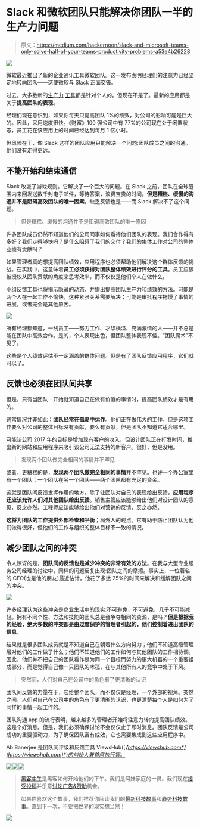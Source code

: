 # Slack 和微软团队只能解决你团队一半的生产力问题

> 原文：<https://medium.com/hackernoon/slack-and-microsoft-teams-only-solve-half-of-your-teams-productivity-problems-a53e4b26228>

![](img/613ca136ce1e63835519270389614df2.png)

微软最近推出了新的企业通讯工具微软团队。这一发布表明经理们的注意力已经坚定地转向团队——这使微软与 Slack 正面交锋。

过去，大多数新的[生产力](https://hackernoon.com/tagged/productivity) [工具](https://hackernoon.com/tagged/tools)都是针对个人的。但现在不是了。最新的应用都是关于**提高团队的表现**。

经理们现在意识到，如果你每天只提高团队 1%的绩效，对公司的影响可能是巨大的。因此，采用速度很快。《财富》100 强公司中有 77%的公司现在处于闲置状态，员工花在该应用上的时间已经达到每月 1 亿小时。

但风险在于，像 Slack 这样的团队应用只能解决一个问题:团队成员之间的沟通。他们没有走得更远。

## **不能开始和结束通信**

Slack 改变了游戏规则。它解决了一个巨大的问题。在 Slack 之前，团队在全球范围内来回发送数千封电子邮件，等待答案，浪费宝贵的时间。**但是糟糕、缓慢的沟通并不是阻碍高效团队的唯一因素**。缺乏反馈也是——而 Slack 解决不了这个问题。

> 但是糟糕、缓慢的沟通并不是阻碍高效团队的唯一原因

许多团队成员仍然不知道他们的公司同事如何看待他们团队的表现。我们合作得有多好？我们走得够快吗？是什么阻碍了我们的交付？我们的集体工作对公司的整体业绩有贡献吗？

如果管理者真的想提高团队绩效，应用程序也必须帮助他们解决这个群体反馈的挑战。在实践中，这意味着**员工必须获得对团队整体绩效进行评分的工具**。员工应该被授权从团队贡献的角度来思考效率，而不仅仅是他们个人在做什么。

小组反馈工具也将揭示隐藏的动态，并提出提高团队生产力和绩效的方法。可能是两个人在一起工作不愉快，这种紧张关系需要解决；可能是审批程序拖慢了事情的进展，或者完全是其他原因。

![](img/e9b68c5e85dd516033d5b1af384d495c.png)

所有经理都知道，一线员工——努力工作、才华横溢、充满激情的人——并不总是能在团队中高效合作。是的，个人表现出色，但团队整体表现不佳。“团队魔术”不见了。

这些是个人绩效评估不一定涵盖的群体问题。但是有了团队反馈应用程序，它们就可以了。

## **反馈也必须在团队间共享**

但是，只有当团队一开始就知道自己在做有价值的事情时，提高团队绩效才是有用的。

通常情况并非如此；**团队经常在孤岛中运作**。他们正在做伟大的工作，但是这项工作要么对公司的整体目标没有贡献，要么有贡献，但是团队不知道它适合哪里。

可能该公司 2017 年的目标是增加现有客户的收入，但设计团队正在打发时间，推出新的网站和应用程序来吸引该公司无法支持的新客户。很好，但是没用。

> 发现两个团队做完全相同的事情并不罕见

或者，更糟糕的是，**发现两个团队做完全相同的事情**并不罕见。也许一个办公室里有一个团队；一个团队在另一个团队——两个团队都有充足的资金。

这就是团队间反馈发挥作用的地方。除了让团队对自己的表现给出反馈，**应用程序还应该允许人们对其他团队给出反馈**。销售主管应该能够给出他们对设计团队的意见，反之亦然。工程师应该能够给出他们对营销的反馈，反之亦然。

**这将为团队的工作提供外部检查和平衡**；局外人的观点。它有助于防止团队认为他们做得很好，但他们的工作与组织的整体目标不一致的情况。

## **减少团队之间的冲突**

令人惊讶的是，**团队间的反馈也是减少冲突的非常有效的方法**。在我与大型专业服务公司经理的讨论中，同样的问题反复出现:团队之间的摩擦。事实上，一位著名的 CEO(也是他的朋友)最近估计，他花了多达 25%的时间来解决和缓解团队之间的冲突。

![](img/773e568d7bb134309b5f1493786e4cfb.png)

许多经理认为这些冲突是商业生活中的现实:不可避免，不可避免，几乎不可能减轻。拥有不同个性、方法和技能的团队总是会争夺相同的资源，是吗？**但是根据我的经验，绝大多数的冲突都是由过度保护的管理者引起的，他们控制着进出团队的信息**。

结果就是很多团队成员就是不知道自己在朝着什么方向努力；他们不知道高级管理层对他们的工作做了什么；他们不知道他们的工作如何与其他团队的工作相协调。因此，他们并不把自己的团队看作是为同一个目标而努力的更大机器的一个重要组成部分，而是觉得自己像一只团队的木筏，在与其他所有人的竞争中处于下风。

> 突然间，人们对自己在公司中的角色有了更清晰的认识

团队间反馈的力量在于，它给整个团队，而不仅仅是经理，一个外部的视角。突然之间，人们对自己在公司中的角色有了更清晰的认识，也更清楚每个人是如何为了同样的事情一起工作的。

团队沟通 app 的流行表明，越来越多的管理者开始将注意力转向提高团队绩效。这是个好消息。但是，我们必须确保讨论不会仅仅止于即时消息。团队反馈是公司成功的重要驱动力，为了确保团队富有成效，它也需要集成到这些应用程序中。

Ab Banerjee 是团队间评级和反馈工具 ViewsHub([*【https://viewshub.com*](https://viewshub.com)*)的创始人兼首席执行官。*

[![](img/50ef4044ecd4e250b5d50f368b775d38.png)](http://bit.ly/HackernoonFB)[![](img/979d9a46439d5aebbdcdca574e21dc81.png)](https://goo.gl/k7XYbx)[![](img/2930ba6bd2c12218fdbbf7e02c8746ff.png)](https://goo.gl/4ofytp)

> [黑客中午](http://bit.ly/Hackernoon)是黑客如何开始他们的下午。我们是阿妹家庭的一员。我们现在[接受投稿](http://bit.ly/hackernoonsubmission)并乐意[讨论广告&赞助](mailto:partners@amipublications.com)机会。
> 
> 如果你喜欢这个故事，我们推荐你阅读我们的[最新科技故事](http://bit.ly/hackernoonlatestt)和[趋势科技故事](https://hackernoon.com/trending)。直到下一次，不要把世界的现实想当然！

![](img/be0ca55ba73a573dce11effb2ee80d56.png)
